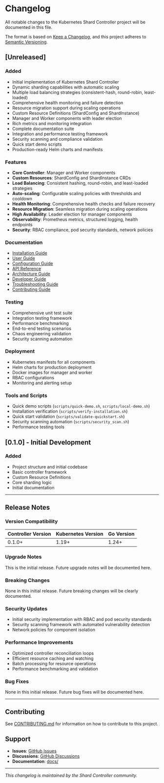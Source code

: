 # Changelog

All notable changes to the Kubernetes Shard Controller project will be documented in this file.

The format is based on [Keep a Changelog](https://keepachangelog.com/en/1.0.0/),
and this project adheres to [Semantic Versioning](https://semver.org/spec/v2.0.0.html).

## [Unreleased]

### Added
- Initial implementation of Kubernetes Shard Controller
- Dynamic sharding capabilities with automatic scaling
- Multiple load balancing strategies (consistent-hash, round-robin, least-loaded)
- Comprehensive health monitoring and failure detection
- Resource migration support during scaling operations
- Custom Resource Definitions (ShardConfig and ShardInstance)
- Manager and Worker components with leader election
- Rich metrics and monitoring integration
- Complete documentation suite
- Integration and performance testing framework
- Security scanning and compliance validation
- Quick start demo scripts
- Production-ready Helm charts and manifests

### Features
- **Core Controller**: Manager and Worker components
- **Custom Resources**: ShardConfig and ShardInstance CRDs
- **Load Balancing**: Consistent hashing, round-robin, and least-loaded strategies
- **Auto-scaling**: Configurable scaling policies with thresholds and cooldown
- **Health Monitoring**: Comprehensive health checks and failure recovery
- **Resource Migration**: Seamless migration during scaling operations
- **High Availability**: Leader election for manager components
- **Observability**: Prometheus metrics, structured logging, health endpoints
- **Security**: RBAC compliance, pod security standards, network policies

### Documentation
- [Installation Guide](docs/installation.md)
- [User Guide](docs/user-guide.md)
- [Configuration Guide](docs/configuration.md)
- [API Reference](docs/api-reference.md)
- [Architecture Guide](docs/architecture.md)
- [Developer Guide](docs/developer-guide.md)
- [Troubleshooting Guide](docs/troubleshooting.md)
- [Contributing Guide](docs/contributing.md)

### Testing
- Comprehensive unit test suite
- Integration testing framework
- Performance benchmarking
- End-to-end testing scenarios
- Chaos engineering validation
- Security scanning automation

### Deployment
- Kubernetes manifests for all components
- Helm charts for production deployment
- Docker images for manager and worker
- RBAC configurations
- Monitoring and alerting setup

### Tools and Scripts
- Quick demo scripts (`scripts/quick-demo.sh`, `scripts/local-demo.sh`)
- Installation verification (`scripts/verify-installation.sh`)
- Quick start validation (`scripts/validate-quickstart.sh`)
- Security scanning automation (`scripts/security_scan.sh`)
- Performance testing tools

## [0.1.0] - Initial Development

### Added
- Project structure and initial codebase
- Basic controller framework
- Custom Resource Definitions
- Core sharding logic
- Initial documentation

---

## Release Notes

### Version Compatibility

| Controller Version | Kubernetes Version | Go Version |
|-------------------|-------------------|------------|
| 0.1.0+            | 1.19+             | 1.24+      |

### Upgrade Notes

This is the initial release. Future upgrade notes will be documented here.

### Breaking Changes

None in this initial release. Future breaking changes will be clearly documented.

### Security Updates

- Initial security implementation with RBAC and pod security standards
- Security scanning framework with automated vulnerability detection
- Network policies for component isolation

### Performance Improvements

- Optimized controller reconciliation loops
- Efficient resource caching and watching
- Batch processing for resource operations
- Performance benchmarking and validation

### Bug Fixes

None in this initial release. Future bug fixes will be documented here.

---

## Contributing

See [CONTRIBUTING.md](docs/contributing.md) for information on how to contribute to this project.

## Support

- **Issues**: [GitHub Issues](https://github.com/k8s-shard-controller/shard-controller/issues)
- **Discussions**: [GitHub Discussions](https://github.com/k8s-shard-controller/shard-controller/discussions)
- **Documentation**: [docs/](docs/)

---

*This changelog is maintained by the Shard Controller community.*